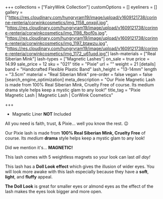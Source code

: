 +++
collections = ["FairyWink Collection"]
customOptions = []
eyeliners = []
gallery = ["https://res.cloudinary.com/hungryram19/image/upload/v1609121738/corinne-renteria/corwinkcosmetics/img_1158_onxpjl.jpg", "https://res.cloudinary.com/hungryram19/image/upload/v1609121738/corinne-renteria/corwinkcosmetics/img_1198_fbof0s.jpg", "https://res.cloudinary.com/hungryram19/image/upload/v1609121738/corinne-renteria/corwinkcosmetics/img_1197_btawzu.jpg", "https://res.cloudinary.com/hungryram19/image/upload/v1609121738/corinne-renteria/corwinkcosmetics/img_1172_u61uqd.jpg"]
lash-materials = ["Real Siberian Mink"]
lash-types = ["Magnetic Lashes"]
on_sale = true
price = 14.99
sale_price = 12
sku = "021"
title = "Pixie"
url = ""
weight = 21
[details]
band = "Handcrafted Flexible Plastic Band"
lash_height = "13-14mm"
length = "3.5cm"
material = "Real Siberian Mink"
pre-order = false
vegan = false
[search_engine_optimization]
meta_description = "Our Pixie Magnetic Lash is made from 100% Real Siberian Mink, Cruelty Free of course. Its medium drama style helps keep a mystic glam to any look!"
title_tag = "Pixie Magnetic Lash | Magnetic Lash | CorWink Cosmetics"

+++
* Magnetic Liner **NOT** Included

All you need is faith, trust, & Pixie... well you know the rest. 😉

Our Pixie lash is made from **100% Real Siberian Mink, Cruelty Free** of course. Its _medium_ **drama** style helps keep a mystic glam to any look!

Did we mention it's... **MAGNETIC!**

This lash comes with 5 weightless magnets so your look can last _all day!_ 

This lash has a **Doll Look effect** which gives the illusion of wider eyes. You will look more awake with this lash especially because they have a **soft**, **light**, and **fluffy** appeal.

**The Doll Look** is great for smaller eyes or almond eyes as the effect of the lash makes the eyes look bigger and more open.